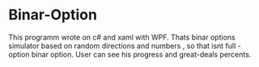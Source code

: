 # Binar-Option
This programm wrote on c# and xaml with WPF. Thats binar options simulator based on random directions and numbers , so that isnt full - option binar option. User can see his progress and great-deals percents.
